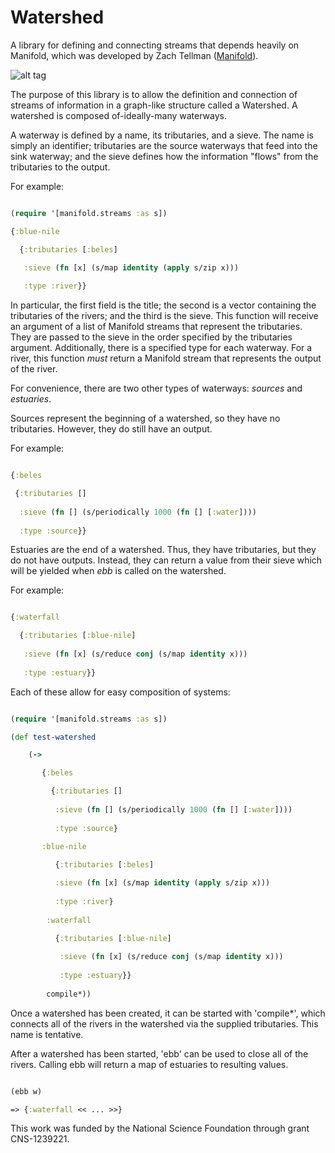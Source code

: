 Watershed
=========

A library for defining and connecting streams that depends heavily on Manifold, which was developed by Zach Tellman ([Manifold](https://github.com/ztellman/manifold)).  

![alt tag](http://www.montgomerycountymd.gov/DEP/Resources/Images/water/Outreach/What_is_a_Watershed_rockingham-nc.gif) 

The purpose of this library is to allow the definition and connection of streams of information in a graph-like structure called a Watershed.  A watershed is composed of-ideally-many waterways.  

A waterway is defined by a name, its tributaries, and a sieve.  The name is simply an identifier; tributaries are the source waterways that feed into the sink waterway; and the sieve defines how the information "flows" from the tributaries to the output.

For example: 

```clojure

(require '[manifold.streams :as s])

{:blue-nile 

  {:tributaries [:beles] 

   :sieve (fn [x] (s/map identity (apply s/zip x)))
             
   :type :river}}

```

In particular, the first field is the title; the second is a vector containing the tributaries of the rivers; and the third is the sieve.  This function will receive an argument of a list of Manifold streams that represent the tributaries. They are passed to the sieve in the order specified by the tributaries argument.  Additionally, there is a specified type for each waterway.  For a river, this function *must* return a Manifold stream that represents the output of the river.    

For convenience, there are two other types of waterways: *sources* and *estuaries*.  

Sources represent the beginning of a watershed, so they have no tributaries.  However, they do still have an output. 

For example:

```clojure

{:beles

 {:tributaries [] 
 
  :sieve (fn [] (s/periodically 1000 (fn [] [:water])))
  
  :type :source}}

```

Estuaries are the end of a watershed.  Thus, they have tributaries, but they do not have outputs.  Instead, they can return a value from their sieve which will be yielded when *ebb* is called on the watershed.

For example: 

```clojure

{:waterfall 

  {:tributaries [:blue-nile]
          
   :sieve (fn [x] (s/reduce conj (s/map identity x)))
   
   :type :estuary}}

```

Each of these allow for easy composition of systems: 

```clojure

(require '[manifold.streams :as s])

(def test-watershed 

    (-> 

       {:beles

         {:tributaries [] 
 
          :sieve (fn [] (s/periodically 1000 (fn [] [:water])))
  
          :type :source}
          
       :blue-nile 

          {:tributaries [:beles] 

          :sieve (fn [x] (s/map identity (apply s/zip x)))
             
          :type :river}
                 
        :waterfall 

          {:tributaries [:blue-nile]
          
           :sieve (fn [x] (s/reduce conj (s/map identity x)))
   
           :type :estuary}}
        
        compile*))

```
Once a watershed has been created, it can be started with 'compile*', which connects all of the rivers in the watershed via the supplied tributaries.  This name is tentative.

After a watershed has been started, 'ebb' can be used to close all of the rivers.  Calling ebb will return a map of estuaries to resulting values.  

```clojure

(ebb w)

=> {:waterfall << ... >>}

```

This work was funded by the National Science Foundation through grant CNS-1239221.




